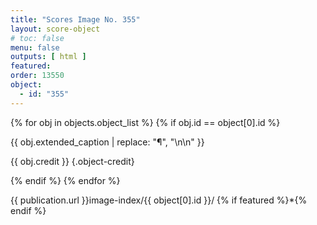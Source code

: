 ```yaml
---
title: "Scores Image No. 355"
layout: score-object
# toc: false
menu: false
outputs: [ html ]
featured: 
order: 13550
object:
  - id: "355"
---
```


{% for obj in objects.object_list %}
{% if obj.id == object[0].id %}

{{ obj.extended_caption | replace: "¶", "\n\n" }}

{{ obj.credit }} {.object-credit}

{% endif %}
{% endfor %}

<div class="object-credit object-url is-print-only">

{{ publication.url }}image-index/{{ object[0].id }}/ {% if featured %}*{% endif %}

</div>
